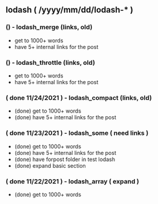 <!--###### ########## ########## #######-->
## lodash ( /yyyy/mm/dd/lodash-* )
<!--###### ########## ########## #######-->

### () - lodash_merge (links, old)
* get to 1000+ words
* have 5+ internal links for the post

### () - lodash_throttle (links, old)
* get to 1000+ words
* have 5+ internal links for the post

### ( done 11/24/2021 ) - lodash_compact (links, old)
* (done) get to 1000+ words
* (done) have 5+ internal links for the post

### ( done 11/23/2021 ) - lodash_some ( need links )
* (done) get to 1000+ words
* (done) have 5+ internal links for the post
* (done) have forpost folder in test lodash
* (done) expand basic section

### ( done 11/22/2021 ) - lodash_array ( expand )
* (done) get to 1000+ words